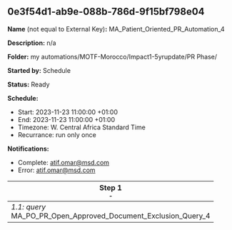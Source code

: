 ## 0e3f54d1-ab9e-088b-786d-9f15bf798e04

**Name** (not equal to External Key)**:** MA_Patient_Oriented_PR_Automation_4

**Description:** n/a

**Folder:** my automations/MOTF-Morocco/Impact1-5yrupdate/PR Phase/

**Started by:** Schedule

**Status:** Ready

**Schedule:**

* Start: 2023-11-23 11:00:00 +01:00
* End: 2023-11-23 11:00:00 +01:00
* Timezone: W. Central Africa Standard Time
* Recurrance: run only once

**Notifications:**

* Complete: atif.omar@msd.com
* Error: atif.omar@msd.com

| Step 1<br>_<small>-</small>_ |
| --- |
| _1.1: query_<br>MA_PO_PR_Open_Approved_Document_Exclusion_Query_4 |
